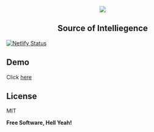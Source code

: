 <div style="text-align: center">
<img src="https://i.postimg.cc/HW9Gcgnh/literature-Icon.png"/>
<h2>
Source of Intelliegence
</h2>
</div>

[![Netlify Status](https://api.netlify.com/api/v1/badges/52843570-5ca6-4728-a891-d416ac608b05/deploy-status)](https://app.netlify.com/sites/literature-panzerstrike/deploys)

## Demo
Click [here](https://literature-panzerstrike.netlify.app "here")

## License

MIT

**Free Software, Hell Yeah!**
